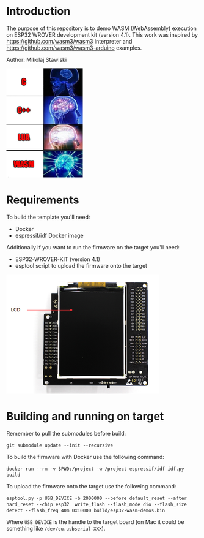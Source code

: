 # Introduction

The purpose of this repository is to demo WASM (WebAssembly) execution on ESP32 WROVER development kit (version 4.1).
This work was inspired by https://github.com/wasm3/wasm3 interpreter and https://github.com/wasm3/wasm3-arduino examples.

Author: Mikolaj Stawiski

![alt text](images/meme.png "This might be the future of embedded, who knows!")

# Requirements

To build the template you'll need:
- Docker
- espressif/idf Docker image

Additionally if you want to run the firmware on the target you'll need:
- ESP32-WROVER-KIT (version 4.1)
- esptool script to upload the firmware onto the target

![alt text](images/esp32-wrover-kit-v4.1.png "ESP32-WROVER-KIT (version 4.1)")

# Building and running on target

Remember to pull the submodules before build:
```
git submodule update --init --recursive
```

To build the firmware with Docker use the following command:
```
docker run --rm -v $PWD:/project -w /project espressif/idf idf.py build
```

To upload the firmware onto the target use the following command:
```
esptool.py -p USB_DEVICE -b 2000000 --before default_reset --after hard_reset --chip esp32  write_flash --flash_mode dio --flash_size detect --flash_freq 40m 0x10000 build/esp32-wasm-demos.bin
```

Where `USB_DEVICE` is the handle to the target board (on Mac it could be something like `/dev/cu.usbserial-XXX`).

